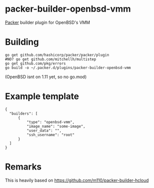 # packer-builder-openbsd-vmm
[Packer](https://packer.io/) builder plugin for OpenBSD's VMM

# Building
```
go get github.com/hashicorp/packer/packer/plugin
#NO? go get github.com/mitchellh/multistep
go get github.com/pkg/errors
go build -o ~/.packer.d/plugins/packer-builder-openbsd-vmm
```
(OpenBSD isnt on 1.11 yet, so no go.mod)

# Example template

```
{
  "builders": [
      {
          "type": "openbsd-vmm",
          "image_name": "some-image",
          "user_data": "",
          "ssh_username": "root"
      }
  ]
}
```

# Remarks
This is heavily based on https://github.com/m110/packer-builder-hcloud
